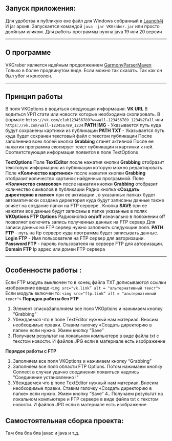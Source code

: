 
## Запуск приложения:
Для удобства я публикую exe файл для Windows собранный в [Launch4j](https://launch4j.sourceforge.net)
И jar архив. Запускается командой 
`java -jar VKGraber.jar`
или просто двойным кликом.
Для работы программы нужна java 19 или 20 версии

---
## О программе
VKGraber является идейным продолжением [GarmonyParserMaven](https://github.com/AlexanderPanshin/GarmonyParserMaven/tree/garmonyGui) Только в более продвинутом виде. Если можно так сказать. Так как он был убог и консолен. 

---
## Принцип работы
В поля VKOptions в водиться следующая информация:
**VK URL** В водиться УРЛ стати или новости которые необходима скопировать. В формате 
`https://vk.com/club123456789?w=wall-123456789_1234%2Fall`
или
`https://vk.com/wall-123456789_1234`
**PATH IMG** - Указывается путь куда будут сохранены  картинки из публикации
**PATH TXT** - Указывается путь куда будет сохранен  текстовый файл с текстом публикации
После заполнения всех полей кнопка **Grabbing** станет активной 
После ее нажатия программа скопирует текст публикации и картинки к ней. Соответствующая информация появится в поле TextOptions

**TextOptions**
Поле **TextEditor** после нажатия кнопки **Grabbing** отобразит текстовую информацию из публикации которую можно редактировать.
Поле **«Количество картинок»** после нажатия кнопки **Grabbing** отобразит количество картинок найденных программой.
Поле **«Количество символов»** после нажатия кнопки **Grabbing** отобразит количество символов в публикации
Радио кнопка **«Создать директорию в папке»** при ее активации , в указанных папках будет автоматически создана директория куда будут записаны данные также влияет на создание папки на FTP сервере .
Кнопка **SAVE** при ее нажатии все данные будут записаны в папке указанные в полях **VKOptions**
**FTP Options**
Радиокнопка  **on/off** изначально в положении off позволяет включить запись  полученных данных на FTP сервер
Для записи данных на FTP сервер нужно заполнить следующие поля.
**PATH FTP** - путь на ftp сервере куда программа будет записывать данные.
**Login FTP** - Имя пользователя на FTP сервер для авторизации.
**Password FTP** - пароль пользователя на сервере FTP для авторизации.
**Domain FTP**  Ip адрес или домен FTP сервера

---
## Особенности работы :
Если FTP модуль выключен то в конец файла TXT дописываются ссылки изображение ввиде
`<img src="vk.link” alt = "альтернативный текст">`
Если модуль включен то:
`<img src="ftp.link” alt = "альтернативный текст">`
**Порядок работы без FTP**
1. Элемент спискаЗаполняем все поля VKOptions и нажимаем кнопку “Grabbing”
2. Убеждаемся что в поле TextEditor нужный нам материал. Вносим необходимые правки.
Ставим галочку «Создать директорию в папке» если нужно.  Жмем кнопку “Save”
3. Получаем результат на локальном компьютере в виде файла txt с текстом новости. И файлов JPG если в  материале есть изображение

**Порядок работы с FTP**
1. Заполняем все поля VKOptions и нажимаем кнопку “Grabbing”
2. Заполняем все поля области FTP Options. Потом нажимаем кнопку Connect в случаи удачно соединения появиться надпись "Соединение установленно !"
3. Убеждаемся что в поле TextEditor нужный нам материал. Вносим необходимые правки. Ставим галочку «Создать директорию в папке» если нужно.  Жмем кнопку “Save”
4.. Получаем результат на локальном компьютере и FTP сервере в виде файла txt с текстом новости. И файлов JPG если в  материале есть изображение

## Самостоятельная сборка проекта:
Там бла бла бла javac  и java и т.д.

